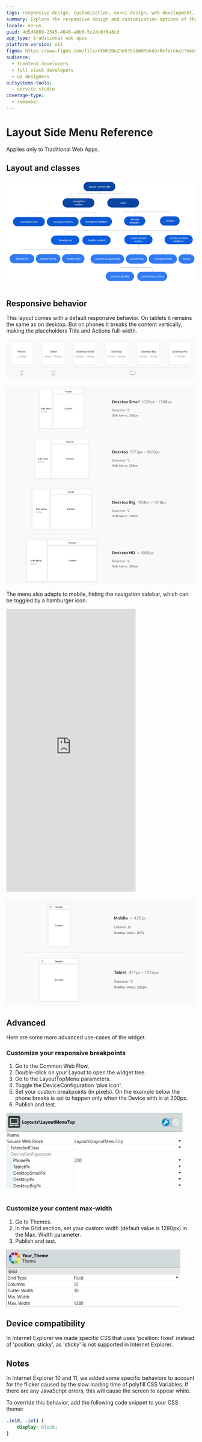 ```yaml
---
tags: responsive design, customization, ux/ui design, web development, front-end frameworks
summary: Explore the responsive design and customization options of the Layout Side Menu in OutSystems 11 (O11) for Traditional Web Apps.
locale: en-us
guid: 4d5d4869-2345-4646-a8b0-5c24c0f6a8cd
app_type: traditional web apps
platform-version: o11
figma: https://www.figma.com/file/eFWRZ0nZhm5J5ibmKMak49/Reference?node-id=615:500
audience:
  - frontend developers
  - full stack developers
  - ui designers
outsystems-tools:
  - service studio
coverage-type:
  - remember
---
```


# Layout Side Menu Reference

<div class="info" markdown="1">

Applies only to Traditional Web Apps.

</div>

## Layout and classes

![Diagram illustrating the layout and classes of the Layout Side Menu for Traditional Web Apps](images/layout-sm-1-diag.png "Layout Side Menu Diagram")

## Responsive behavior

This layout comes with a default responsive behavior. On tablets it remains the same as on desktop. But on phones it breaks the content vertically, making the placeholders Title and Actions full-width.

![Screenshot showing the Layout Side Menu's responsive behavior on a tablet device](images/layout-sm-3-ss.png "Layout Side Menu on Tablet")

![Screenshot displaying the Layout Side Menu's full-width placeholders Title and Actions on a phone device](images/layout-sm-7-ss.png "Layout Side Menu on Phone")

The menu also adapts to mobile, hiding the navigation sidebar, which can be toggled by a hamburger icon.

<iframe src="https://player.vimeo.com/video/1002680199" width="344" height="750" frameborder="0" allow="autoplay; fullscreen" allowfullscreen="">Video demonstrating the toggle of the navigation sidebar in the Layout Side Menu on a mobile device.</iframe>

![Screenshot showing the Layout Side Menu's adaptation to mobile devices with a hidden navigation sidebar](images/layout-sm-8-ss.png "Layout Side Menu Mobile Adaptation")

## Advanced

Here are some more advanced use-cases of the widget.

### Customize your responsive breakpoints

1. Go to the Common Web Flow.
1. Double-click on your Layout to open the widget tree.
1. Go to the LayoutTopMenu parameters.
1. Toggle the DeviceConfiguration 'plus icon'.
1. Set your custom breakpoints (in pixels). On the example below the phone breaks is set to happen only when the Device with is at 200px.
1. Publish and test.

![Screenshot of the process to customize responsive breakpoints for the Layout Side Menu in the Common Web Flow](images/layout-sm-5-ss.png "Custom Responsive Breakpoints")

### Customize your content max-width

1. Go to Themes.
1. In the Grid section, set your custom width (default value is 1280px) in the Max. Width parameter.
1. Publish and test.

![Screenshot illustrating how to customize the content max-width for the Layout Side Menu in the Themes grid section](images/layout-sm-6-ss.png "Custom Content Max-Width")

## Device compatibility

In Internet Explorer we made specific CSS that uses 'position: fixed' instead of 'position: sticky', as 'sticky' is not supported in Internet Explorer.

## Notes

In Internet Explorer 10 and 11, we added some specific behaviors to account for the flicker caused by the slow loading time of polyfill CSS Variables. If there are any JavaScript errors, this will cause the screen to appear white.

To override this behavior, add the following code snippet to your CSS theme:

```css
.ie10, .ie11 {
    display: block;
}
```
